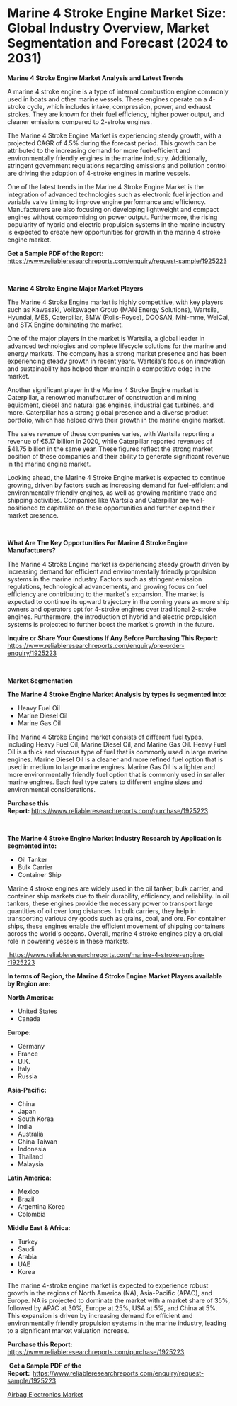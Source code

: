 <p><h1>Marine 4 Stroke Engine Market Size: Global Industry Overview, Market Segmentation and Forecast (2024 to 2031)</h1></p><p><strong>Marine 4 Stroke Engine Market Analysis and Latest Trends</strong></p>
<p><p>A marine 4 stroke engine is a type of internal combustion engine commonly used in boats and other marine vessels. These engines operate on a 4-stroke cycle, which includes intake, compression, power, and exhaust strokes. They are known for their fuel efficiency, higher power output, and cleaner emissions compared to 2-stroke engines.</p><p>The Marine 4 Stroke Engine Market is experiencing steady growth, with a projected CAGR of 4.5% during the forecast period. This growth can be attributed to the increasing demand for more fuel-efficient and environmentally friendly engines in the marine industry. Additionally, stringent government regulations regarding emissions and pollution control are driving the adoption of 4-stroke engines in marine vessels.</p><p>One of the latest trends in the Marine 4 Stroke Engine Market is the integration of advanced technologies such as electronic fuel injection and variable valve timing to improve engine performance and efficiency. Manufacturers are also focusing on developing lightweight and compact engines without compromising on power output. Furthermore, the rising popularity of hybrid and electric propulsion systems in the marine industry is expected to create new opportunities for growth in the marine 4 stroke engine market.</p></p>
<p><strong>Get a Sample PDF of the Report:&nbsp;</strong> <a href="https://www.reliableresearchreports.com/enquiry/request-sample/1925223">https://www.reliableresearchreports.com/enquiry/request-sample/1925223</a></p>
<p>&nbsp;</p>
<p><strong>Marine 4 Stroke Engine Major Market Players</strong></p>
<p><p>The Marine 4 Stroke Engine market is highly competitive, with key players such as Kawasaki, Volkswagen Group (MAN Energy Solutions), Wartsila, Hyundai, MES, Caterpillar, BMW (Rolls-Royce), DOOSAN, Mhi-mme, WeiCai, and STX Engine dominating the market. </p><p>One of the major players in the market is Wartsila, a global leader in advanced technologies and complete lifecycle solutions for the marine and energy markets. The company has a strong market presence and has been experiencing steady growth in recent years. Wartsila's focus on innovation and sustainability has helped them maintain a competitive edge in the market.</p><p>Another significant player in the Marine 4 Stroke Engine market is Caterpillar, a renowned manufacturer of construction and mining equipment, diesel and natural gas engines, industrial gas turbines, and more. Caterpillar has a strong global presence and a diverse product portfolio, which has helped drive their growth in the marine engine market.</p><p>The sales revenue of these companies varies, with Wartsila reporting a revenue of €5.17 billion in 2020, while Caterpillar reported revenues of $41.75 billion in the same year. These figures reflect the strong market position of these companies and their ability to generate significant revenue in the marine engine market.</p><p>Looking ahead, the Marine 4 Stroke Engine market is expected to continue growing, driven by factors such as increasing demand for fuel-efficient and environmentally friendly engines, as well as growing maritime trade and shipping activities. Companies like Wartsila and Caterpillar are well-positioned to capitalize on these opportunities and further expand their market presence.</p></p>
<p>&nbsp;</p>
<p><strong>What Are The Key Opportunities For Marine 4 Stroke Engine Manufacturers?</strong></p>
<p><p>The Marine 4 Stroke Engine market is experiencing steady growth driven by increasing demand for efficient and environmentally friendly propulsion systems in the marine industry. Factors such as stringent emission regulations, technological advancements, and growing focus on fuel efficiency are contributing to the market's expansion. The market is expected to continue its upward trajectory in the coming years as more ship owners and operators opt for 4-stroke engines over traditional 2-stroke engines. Furthermore, the introduction of hybrid and electric propulsion systems is projected to further boost the market's growth in the future.</p></p>
<p><strong>Inquire or Share Your Questions If Any Before Purchasing This Report:</strong> <a href="https://www.reliableresearchreports.com/enquiry/pre-order-enquiry/1925223">https://www.reliableresearchreports.com/enquiry/pre-order-enquiry/1925223</a></p>
<p>&nbsp;</p>
<p><strong>Market Segmentation</strong></p>
<p><strong>The Marine 4 Stroke Engine Market Analysis by types is segmented into:</strong></p>
<p><ul><li>Heavy Fuel Oil</li><li>Marine Diesel Oil</li><li>Marine Gas Oil</li></ul></p>
<p><p>The Marine 4 Stroke Engine market consists of different fuel types, including Heavy Fuel Oil, Marine Diesel Oil, and Marine Gas Oil. Heavy Fuel Oil is a thick and viscous type of fuel that is commonly used in large marine engines. Marine Diesel Oil is a cleaner and more refined fuel option that is used in medium to large marine engines. Marine Gas Oil is a lighter and more environmentally friendly fuel option that is commonly used in smaller marine engines. Each fuel type caters to different engine sizes and environmental considerations.</p></p>
<p><strong>Purchase this Report:&nbsp;</strong><a href="https://www.reliableresearchreports.com/purchase/1925223">https://www.reliableresearchreports.com/purchase/1925223</a></p>
<p>&nbsp;</p>
<p><strong>The Marine 4 Stroke Engine Market Industry Research by Application is segmented into:</strong></p>
<p><ul><li>Oil Tanker</li><li>Bulk Carrier</li><li>Container Ship</li></ul></p>
<p><p>Marine 4 stroke engines are widely used in the oil tanker, bulk carrier, and container ship markets due to their durability, efficiency, and reliability. In oil tankers, these engines provide the necessary power to transport large quantities of oil over long distances. In bulk carriers, they help in transporting various dry goods such as grains, coal, and ore. For container ships, these engines enable the efficient movement of shipping containers across the world's oceans. Overall, marine 4 stroke engines play a crucial role in powering vessels in these markets.</p></p>
<p><a href="https://www.reliableresearchreports.com/marine-4-stroke-engine-r1925223">&nbsp;https://www.reliableresearchreports.com/marine-4-stroke-engine-r1925223</a></p>
<p><strong>In terms of Region, the Marine 4 Stroke Engine Market Players available by Region are:</strong></p>
<p>
    <p> <strong> North America: </strong>
        <ul>
            <li>United States</li>
            <li>Canada</li>
        </ul>
        </p> 
    <p> <strong> Europe: </strong>
        <ul>
            <li>Germany</li>
            <li>France</li>
            <li>U.K.</li>
            <li>Italy</li>
            <li>Russia</li>
        </ul>
        </p> 
    <p> <strong> Asia-Pacific: </strong>
        <ul>
            <li>China</li>
            <li>Japan</li>
            <li>South Korea</li>
            <li>India</li>
            <li>Australia</li>
            <li>China Taiwan</li>
            <li>Indonesia</li>
            <li>Thailand</li>
            <li>Malaysia</li>
        </ul>
        </p> 
    <p> <strong> Latin America: </strong>
        <ul>
            <li>Mexico</li>
            <li>Brazil</li>
            <li>Argentina Korea</li>
            <li>Colombia</li>
        </ul>
        </p> 
    <p> <strong> Middle East & Africa: </strong>
        <ul>
            <li>Turkey</li>
            <li>Saudi</li>
            <li>Arabia</li>
            <li>UAE</li>
            <li>Korea</li>
        </ul>
    </p>
    </p>
<p><p>The marine 4-stroke engine market is expected to experience robust growth in the regions of North America (NA), Asia-Pacific (APAC), and Europe. NA is projected to dominate the market with a market share of 35%, followed by APAC at 30%, Europe at 25%, USA at 5%, and China at 5%. This expansion is driven by increasing demand for efficient and environmentally friendly propulsion systems in the marine industry, leading to a significant market valuation increase.</p></p>
<p><strong>Purchase this Report: </strong><a href="https://www.reliableresearchreports.com/purchase/1925223">https://www.reliableresearchreports.com/purchase/1925223</a></p>
<p>&nbsp;<strong>Get a Sample PDF of the Report:&nbsp;&nbsp;</strong><a href="https://www.reliableresearchreports.com/enquiry/request-sample/1925223">https://www.reliableresearchreports.com/enquiry/request-sample/1925223</a></p>
<p><strong></strong></p>
<p><p><a href="https://view.publitas.com/reportprime-1/airbag-electronics-market-a-global-and-regional-analysis-focus-on-end-user-product-and-region-analysis-and-forecast-2024-2031/">Airbag Electronics Market</a></p></p>